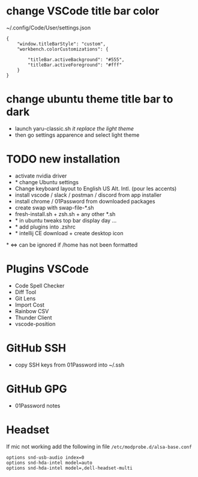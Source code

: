 # change VSCode title bar color
~/.config/Code/User/settings.json
```
{
    "window.titleBarStyle": "custom",
    "workbench.colorCustomizations": {

        "titleBar.activeBackground": "#555",      
        "titleBar.activeForeground": "#fff"
    }
}
```
# change ubuntu theme title bar to dark
- launch yaru-classic.sh *it replace the light theme* 
- then go settings apparence and select light theme

# TODO new installation
- activate nvidia driver
- \* change Ubuntu settings
- Change keyboard layout to English US Alt. Intl. (pour les accents) 
- install vscode / slack / postman / discord from app installer
- install chrome / 01Password from downloaded packages
- create swap with swap-file-*.sh
- fresh-install.sh + zsh.sh + any other *.sh
- \* in ubuntu tweaks top bar display day ...
- \* add plugins into .zshrc
- \* intellij CE download + create desktop icon

\* <=> can be ignored if /home has not been formatted

# Plugins VSCode
- Code Spell Checker
- Diff Tool
- Git Lens
- Import Cost
- Rainbow CSV
- Thunder Client
- vscode-position

# GitHub SSH
- copy SSH keys from 01Password into ~/.ssh

# GitHub GPG
- 01Password notes

# Headset
If mic not working add the following in file `/etc/modprobe.d/alsa-base.conf`
```
options snd-usb-audio index=0
options snd-hda-intel model=auto
options snd-hda-intel model=,dell-headset-multi
```
